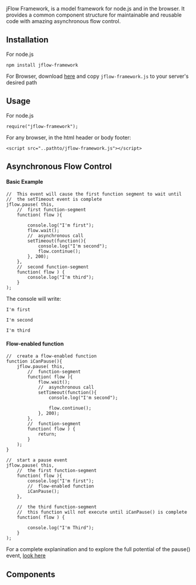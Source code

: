 

jFlow Framework, is a model framework for node.js and in the browser. It provides a common component structure for 
maintainable and reusable code with amazing asynchronous flow control.




Installation
------------

For node.js

    npm install jflow-framework

For Browser, download <a href = "https://github.com/Infinitycbs/jflow/archive/master.zip">here</a> and copy `jflow-framework.js` to 
your server's desired path

Usage
-----

For node.js

    require("jflow-framework");

For any browser, in the html header or body footer:

	<script src="..pathto/jflow-framework.js"></script>	

Asynchronous Flow Control
-----
<h4 >
Basic Example
</h4>


	//  This event will cause the first function segment to wait until
	//  the setTimeout event is complete
	jflow.pause( this,
		//  first function-segment
		function( flow ){
			
			console.log("I'm first");		
			flow.wait();
			//  asynchronous call
			setTimeout(function(){
				console.log("I'm second");
				flow.continue();
			}, 200);
		},
		//  second function-segment
		function( flow ) {
			console.log("I'm third");
		}
	);		


The console will write:

`I'm first`
	
`I'm second`
	
`I'm third`

<h4 >
Flow-enabled function
</h4>


	//  create a flow-enabled function
	function iCanPause(){
		jflow.pause( this,
			//  function-segment
			function( flow ){
				flow.wait();
				//  asynchronous call
				setTimeout(function(){
					console.log("I'm second");
					
					flow.continue();
				}, 200);
			}, 
			//  function-segment
			function( flow ) {
				return;
			}
		);
	}
	
	//  start a pause event
	jflow.pause( this,
		//  the first function-segment
		function( flow ){
			console.log("I'm first");		
			//  flow-enabled function
			iCanPause();
		},
		
		//  the third function-segment
		//  this function will not execute until iCanPause() is complete
		function( flow ) {
			 
			console.log("I'm Third");
		}
	);

For a complete explanination and to explore the full potential of the pause() event, 
<a href = "http://www.infinitycbs.com/jflow/doc/tutorial-pause.html">look here</a>

Components
-----

	
